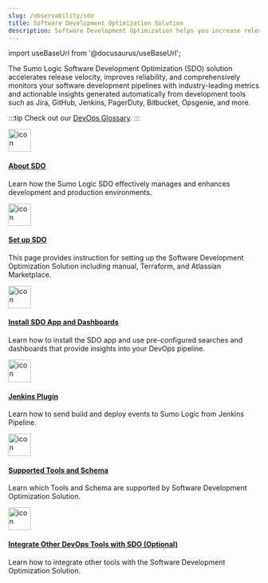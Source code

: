 ```yaml
---
slug: /observability/sdo
title: Software Development Optimization Solution
description: Software Development Optimization helps you increase release velocity, improve reliability, and comprehensively monitor your software development pipelines with actionable insights generated automatically from development tools such as Jira, GitHub, Jenkins, PagerDuty, Bitbucket, Opsgenie, and more.
---
```


import useBaseUrl from '@docusaurus/useBaseUrl';

The Sumo Logic Software Development Optimization (SDO) solution accelerates release velocity, improves reliability, and comprehensively monitors your software development pipelines with industry-leading metrics and actionable insights generated automatically from development tools such as Jira, GitHub, Jenkins, PagerDuty, Bitbucket, Opsgenie, and more.

:::tip
Check out our [DevOps Glossary](https://www.sumologic.com/glossary).
:::

<div className="box-wrapper" >
<div className="box smallbox card">
  <div className="container">
  <a href={useBaseUrl('docs/observability/sdo/about-sdo')}><img src={useBaseUrl('img/icons/sdo.png')} alt="icon" width="45"/><h4>About SDO</h4></a>
  <p>Learn how the Sumo Logic SDO effectively manages and enhances development and production environments.</p>
  </div>
</div>
<div className="box smallbox card">
  <div className="container">
  <a href={useBaseUrl('docs/observability/sdo/set-up-sdo')}><img src={useBaseUrl('img/icons/sdo.png')} alt="icon" width="45"/><h4>Set up SDO</h4></a>
  <p>This page provides instruction for setting up the Software Development Optimization Solution including manual, Terraform, and Atlassian Marketplace.</p>
  </div>
</div>
  <div className="box smallbox card">
    <div className="container">
    <a href={useBaseUrl('docs/observability/sdo/install-sdo-app-view-dashboards')}><img src={useBaseUrl('img/icons/sdo.png')} alt="icon" width="45"/><h4>Install SDO App and Dashboards</h4></a>
    <p>Learn how to install the SDO app and use pre-configured searches and dashboards that provide insights into your DevOps pipeline.</p>
  </div>
</div>
<div className="box smallbox card">
  <div className="container">
  <a href={useBaseUrl('docs/observability/sdo/jenkins-plugin-build-deploy-events')}><img src={useBaseUrl('img/icons/sdo.png')} alt="icon" width="45"/><h4>Jenkins Plugin</h4></a>
  <p>Learn how to send build and deploy events to Sumo Logic from Jenkins Pipeline.</p>
  </div>
</div>
<div className="box smallbox card">
  <div className="container">
  <a href={useBaseUrl('docs/observability/sdo/supported-tools-schema')}><img src={useBaseUrl('img/icons/sdo.png')} alt="icon" width="45"/><h4>Supported Tools and Schema</h4></a>
  <p>Learn which Tools and Schema are supported by Software Development Optimization Solution.</p>
  </div>
  </div>
<div className="box smallbox card">
  <div className="container">
  <a href={useBaseUrl('docs/observability/sdo/integrate-tools-with-sdo')}><img src={useBaseUrl('img/icons/sdo.png')} alt="icon" width="45"/><h4>Integrate Other DevOps Tools with SDO (Optional)</h4></a>
  <p>Learn how to integrate other tools with the Software Development Optimization Solution.</p>
  </div>
</div>
</div>
